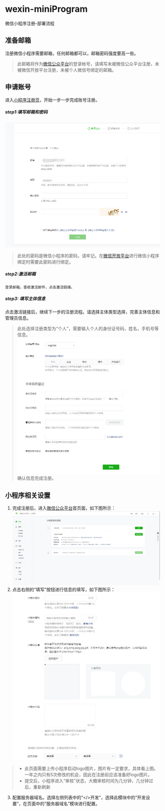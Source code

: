 # wexin-miniProgram
微信小程序注册-部署流程

## 准备邮箱
   注册微信小程序需要邮箱，任何邮箱都可以，邮箱密码强度要高一些。
   >此邮箱将作为[微信公众平台](https://mp.weixin.qq.com)的登录帐号，请填写未被微信公众平台注册，未被微信开放平台注册，未被个人微信号绑定的邮箱。

## 申请账号
  进入[小程序注册页](https://mp.weixin.qq.com/wxopen/waregister?action=step1)，开始一步一步完成账号注册。
  ##### step1:填写邮箱和密码
  ![注册step1](https://github.com/weixiaopa/wexin-miniProgram/blob/master/imagees/mini01.png)
  >此处的密码是微信小程序的密码，请牢记。在[微信开放平台](https://open.weixin.qq.com)进行微信小程序绑定时需要此密码进行绑定。
  
  ##### step2:激活邮箱
    登录邮箱，查收激活邮件，点击激活链接。
  ##### step3: 填写主体信息
   点击激活链接后，继续下一步的注册流程。请选择主体类型选择，完善主体信息和管理员信息。
   >此处选择注册类型为“个人”，需要输入个人的身份证号码，姓名，手机号等信息。
   ![首页面](https://github.com/weixiaopa/wexin-miniProgram/blob/master/imagees/mini02.png)
   确认信息完成注册。
   
  ## 小程序相关设置
  1. 完成注册后，进入[微信公众平台](https://mp.weixin.qq.com)首页面，如下图所示：
  ![首页面](https://github.com/weixiaopa/wexin-miniProgram/blob/master/imagees/mini03.png)
  2. 点击右侧的“填写”按钮进行信息的填写，如下图所示：
  ![信息填报](https://github.com/weixiaopa/wexin-miniProgram/blob/master/imagees/mini04.png)
  > * 此页面需要上传小程序启动logo图片，图片有一定要求，具体看上图。一年之内只有5次修改的机会，因此在注册前应该准备好logo图片。
  > * 提交后，小程序进入“审核”状态，大概审核时间为几分钟，几分钟过后，重新刷新
  3. 配置服务器域名。选择左侧列表中的“</>开发”，选择此模块中的“开发设置”，在页面中的“服务器域名”模块进行配置。
  
  
  

